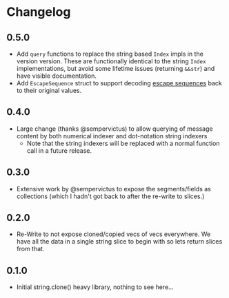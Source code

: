 # Changelog

## 0.5.0
 - Add `query` functions to replace the string based `Index` impls in the version version.  These are functionally identical to the string `Index` implementations, but avoid some lifetime issues (returning `&&str`) and have visible documentation.
 - Add `EscapeSequence` struct to support decoding [escape sequences](https://www.lyniate.com/knowledge-hub/hl7-escape-sequences/) back to their original values.

## 0.4.0
 - Large change (thanks @sempervictus) to allow querying of message content by both numerical indexer and dot-notation string indexers
    - Note that the string indexers will be replaced with a normal function call in a future release.

## 0.3.0
 - Extensive work by @sempervictus to expose the segments/fields as collections (which I hadn't got back to after the re-write to slices.)

## 0.2.0
-  Re-Write to not expose cloned/copied vecs of vecs everywhere.  We have all the data in a single string slice to begin with so lets return slices from that.

## 0.1.0
- Initial string.clone() heavy library, nothing to see here...
